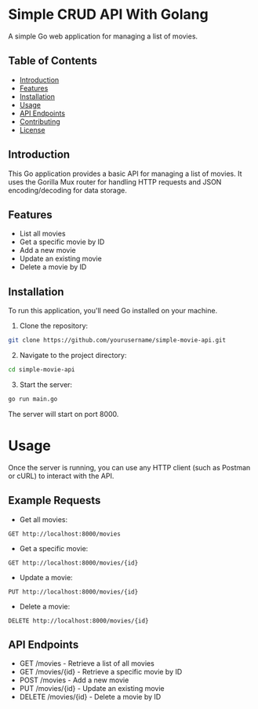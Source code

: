 # Simple CRUD API With Golang

A simple Go web application for managing a list of movies.

## Table of Contents

- [Introduction](#introduction)
- [Features](#features)
- [Installation](#installation)
- [Usage](#usage)
- [API Endpoints](#api-endpoints)
- [Contributing](#contributing)
- [License](#license)

## Introduction

This Go application provides a basic API for managing a list of movies. It uses the Gorilla Mux router for handling HTTP requests and JSON encoding/decoding for data storage.

## Features

- List all movies
- Get a specific movie by ID
- Add a new movie
- Update an existing movie
- Delete a movie by ID

## Installation

To run this application, you'll need Go installed on your machine.

1. Clone the repository:

```bash
git clone https://github.com/yourusername/simple-movie-api.git
```

2. Navigate to the project directory:
```bash
cd simple-movie-api
```

3. Start the server:
```bash
go run main.go
```

The server will start on port 8000.

# Usage
Once the server is running, you can use any HTTP client (such as Postman or cURL) to interact with the API.

## Example Requests

- Get all movies:
```
GET http://localhost:8000/movies
```

- Get a specific movie:
```
GET http://localhost:8000/movies/{id}
```

- Update a movie:
```
PUT http://localhost:8000/movies/{id}
```

- Delete a movie:
```
DELETE http://localhost:8000/movies/{id}
```

## API Endpoints

- GET /movies - Retrieve a list of all movies
- GET /movies/{id} - Retrieve a specific movie by ID
- POST /movies - Add a new movie
- PUT /movies/{id} - Update an existing movie
- DELETE /movies/{id} - Delete a movie by ID
